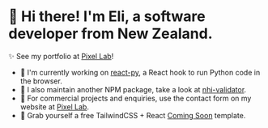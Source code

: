 # 👋 Hi there! I'm Eli, a software developer from New Zealand.

✨ See my portfolio at [Pixel Lab](https://pixellab.nz)!

- 🐍 I'm currently working on [react-py](https://elilambnz.github.io/react-py), a React hook to run Python code in the browser.
- 💉 I also maintain another NPM package, take a look at [nhi-validator](https://www.npmjs.com/package/nhi-validator).
- 🧪 For commercial projects and enquiries, use the contact form on my website at [Pixel Lab](https://pixellab.nz).
- 🤑 Grab yourself a free TailwindCSS + React [Coming Soon](https://elilambnz.github.io/coming-soon) template.
